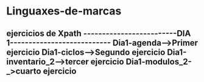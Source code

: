 # Linguaxes-de-marcas
ejercicios de Xpath
-------------------------DIA 1---------------------------
Dia1-agenda-->Primer ejercicio
Dia1-ciclos-->Segundo ejercicio
Dia1-inventario_2-->tercer ejercicio
Dia1-modulos_2-_>cuarto ejercicio
---------------------------------------------------------
